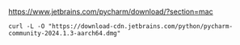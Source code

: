 https://www.jetbrains.com/pycharm/download/?section=mac

    curl -L -O "https://download-cdn.jetbrains.com/python/pycharm-community-2024.1.3-aarch64.dmg"
